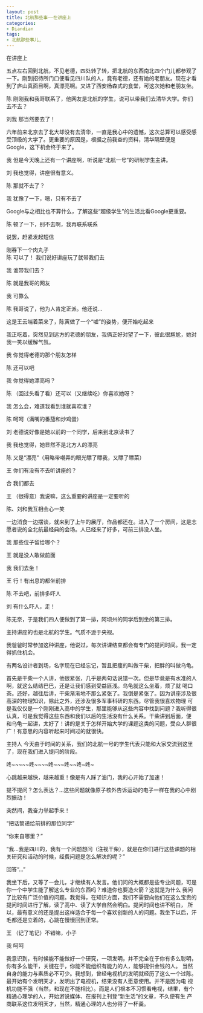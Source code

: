 ```yaml
---
layout: post
title: 北航那些事——在讲座上
categories:
- Diandian
tags:
- 北航那些事儿, 
---
```

<p>在讲座上</p>
<p>五点左右回到北航，不见老德，四处转了转，把北航的东西南北四个门儿都参观了一下。刚到招待所门口便看见四川队的人，竟有老德，还有她的老朋友。现在才看到了庐山真面目啊，真漂亮啊。又进了西安杨森式的食堂，可这次她和老朋友坐。</p>
<p>陈 刚刚我和我哥联系了，他网友是北航的学生，说可以带我们去清华大学。你们去不去？</p>
<p>刘我 那当然要去了！</p>
<p>六年前来北京去了北大却没有去清华，一直是我心中的遗憾，这次总算可以感受感受顶级的大学了。更重要的原因是，根据之前我查的资料，清华隔壁便是Google，这下机会终于来了。</p>
<p>我 但是今天晚上还有一个讲座啊，听说是“北航一号”的研制学生主讲。</p>
<p>刘 我也觉得，讲座很有意义。</p>
<p>陈 那就不去了？</p>
<p>我 犹豫了一下，嗯，只有不去了</p>
<p>Google与之相比也不算什么，了解这些“超级学生”的生活比看Google更重要。</p>
<p>陈 顿了一下，别不去啊，我再联系联系</p>
<p>说罢，赶紧发起短信</p>
<p>刚吞下一个肉丸子<br />陈 可以了！ 我们说好讲座玩了就带我们去</p>
<p>我 谁带我们去？</p>
<p>陈 就是我哥的网友</p>
<p>我 可靠么</p>
<p>陈 我哥说了，他为人肯定正派。他还说…</p>
<p>这是王云端着菜来了，陈寅做了一个“嘘”的姿势，便开始吃起来</p>
<p>我正吃着，突然见到远方的老德的朋友，我俩正好对望了一下，彼此很尴尬，她对我一笑以缓解气氛。</p>
<p>我 你觉得老德的那个朋友怎样</p>
<p>陈 还可以吧</p>
<p>我 你觉得她漂亮吗？</p>
<p>陈 （回过头看了看）还可以（又继续吃）你喜欢她呀？</p>
<p>我 怎么会，难道我看到谁就喜欢谁？</p>
<p>陈 呵呵（满嘴的番茄和炒鸡蛋）</p>
<p>刘 老德说好像是她以前的一个同学，后来到北京读书了</p>
<p>我 我也觉得，她显然不是北方人的漂亮</p>
<p>陈 又是“漂亮”（用略带嘲弄的眼光瞟了瞟我，又瞟了瞟菜）</p>
<p>王 你们有没有不去听讲座的？</p>
<p>合 我们都去</p>
<p>王 （很得意）我说嘛，这么重要的讲座是一定要听的</p>
<p>陈、刘和我互相会心一笑</p>
<p>一边消食一边摆谈，就来到了上午的展厅，作品都还在。进入了一个房间，这是志愿者说的全北航最经典的会场。人已经来了好多，可前三排没人坐。</p>
<p>我 那些位子留给哪个？</p>
<p>王 就是没人敢做前面</p>
<p>我 我们去坐！</p>
<p>王 行！有出息的都坐前排</p>
<p>陈 不去吧，前排多吓人</p>
<p>刘 有什么吓人，走！</p>
<p>陈无奈，于是我们四人便做到了第一排，阿坝州的同学后到坐的第三排。</p>
<p>主持讲座的也是北航的学生。气质不逊于央视。</p>
<p>我爸爸时常参加这种讲座，他说过，每次讲课结束都会有专门的提问时间。我一定得抓住机会。</p>
<p>有两名设计者到场，名字现在已经忘记，暂且把瘦的叫做干柴，把胖的叫做乌龟。</p>
<p>首先是干柴一个人讲，他很紧张，几乎是两句话说错一次。但是毕竟是有水准的人啊，就这么结结巴巴，还是让我们感到受益匪浅。乌龟就这么坐着，烦了就 喝口茶。还好，越往后讲，干柴渐渐地不那么紧张了。我倒是紧张了。因为讲座涉及很高深的物理知识，除此之外，还涉及很多军事科研的东西。尽管我很喜欢物理 可是我仅仅是一个刚刚进入高中的学生，那里能够从这些内容中找到问题？我听得很认真，可是我觉得这些东西和我们以后的生活没有什么关系。干柴讲到后面，便 和乌龟一起讲，太好了！讲的是关于怎样开始大学的课题这类的问题，受众人群很广！有意思的内容听起来时间过的就很快。</p>
<p>主持人 今天由于时间的关系，我们的北航一号的学生代表只能和大家交流到这里了，现在我们进入提问的阶段。</p>
<p>咚~~~~~咚~~~~咚~~~咚~~咚~咚~</p>
<p>心跳越来越快，越来越重！像是有人踩了油门，我的心开始了加速！</p>
<p>提不提问？怎么表达？…这些问题就像原子核外告诉运动的电子一样在我的心中剧烈振动！</p>
<p>突然间，我奋力举起手来！</p>
<p>“把话筒递给前排的那位同学”</p>
<p>“你来自哪里？”</p>
<p>“我…我是四川的，我有一个问题想问（注视干柴），就是在你们进行这些课题的相关研究和活动的时候，经费问题是怎么解决的呢？”</p>
<p>回答“…”</p>
<p>我坐下后，又等了一会儿，才继续有人发言。他们问的大概都是些专业问题，可是你一个中学生能了解这么专业的东西吗？难道你也要造火箭？这就是为什么 我问了比较有广泛价值的问题。我觉得，在知识方面，我们不需要向他们在这么宝贵的提问时间进行了解，读了高中、读了大学自然会明白。提问时间也讲不明白， 所以，最有意义的还是提出这样适合于每一个喜欢创新的人的问题。我坐下以后，汗毛都还是立着的，心跳在慢慢回到正常。</p>
<p>王 （记了笔记）不错嘛，小子</p>
<p>我 呵呵</p>
<p>我意识到，有时候能不能做好一个研究，一项发明，并不完全在于你有多么聪明，你有多么能干，关键在于，你能不能组织有能力的人，能够提供金钱的人。 当然自身的能力与素质必不可少。我想到，曾经电视机的发明就经历了这么一个过陈。最开始有个发明天才，发明出了电视机，结果没有人愿意使用。并不是因为电 视机功能不强（当然，和现在不能相比）。而是人们根本不习惯看电视，结果，有个精通心理学的人，开始游说媒体、在报刊上刊登“新生活”的文章，不久便有生 产商联系这位发明天才，当然，精通心理的人也分得了一杯羹。</p>